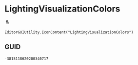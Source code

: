 # LightingVisualizationColors
![](/img/LightingVisualizationColors.png)

``` CSharp
EditorGUIUtility.IconContent("LightingVisualizationColors")
```
## GUID
```
-3815118620200340717
```
